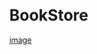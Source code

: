# BookStore

[image](https://user-images.githubusercontent.com/63361993/200030881-8bf0fc25-ca53-4384-b554-cef3d6e4f5d3.png)
